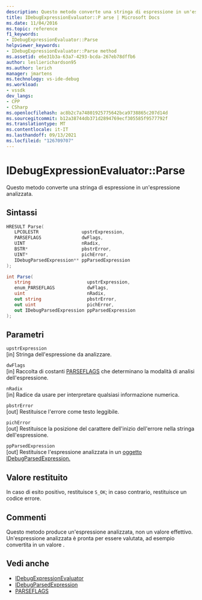 ```yaml
---
description: Questo metodo converte una stringa di espressione in un'espressione analizzata.
title: IDebugExpressionEvaluator::P arse | Microsoft Docs
ms.date: 11/04/2016
ms.topic: reference
f1_keywords:
- IDebugExpressionEvaluator::Parse
helpviewer_keywords:
- IDebugExpressionEvaluator::Parse method
ms.assetid: e6e31b3a-63a7-4293-bcda-267eb78dffb6
author: leslierichardson95
ms.author: lerich
manager: jmartens
ms.technology: vs-ide-debug
ms.workload:
- vssdk
dev_langs:
- CPP
- CSharp
ms.openlocfilehash: ac8b2c7a74801925775642bca9738865c207d14d
ms.sourcegitcommit: b12a38744db371d2894769ecf305585f9577792f
ms.translationtype: MT
ms.contentlocale: it-IT
ms.lasthandoff: 09/13/2021
ms.locfileid: "126709707"
---
```

# <a name="idebugexpressionevaluatorparse"></a>IDebugExpressionEvaluator::Parse
Questo metodo converte una stringa di espressione in un'espressione analizzata.

## <a name="syntax"></a>Sintassi

```cpp
HRESULT Parse( 
   LPCOLESTR                upstrExpression,
   PARSEFLAGS               dwFlags,
   UINT                     nRadix,
   BSTR*                    pbstrError,
   UINT*                    pichError,
   IDebugParsedExpression** ppParsedExpression
);
```

```csharp
int Parse(
   string                     upstrExpression,
   enum_PARSEFLAGS            dwFlags,
   uint                       nRadix,
   out string                 pbstrError,
   out uint                   pichError,
   out IDebugParsedExpression ppParsedExpression
);
```

## <a name="parameters"></a>Parametri
`upstrExpression`\
[in] Stringa dell'espressione da analizzare.

`dwFlags`\
[in] Raccolta di costanti [PARSEFLAGS](../../../extensibility/debugger/reference/parseflags.md) che determinano la modalità di analisi dell'espressione.

`nRadix`\
[in] Radice da usare per interpretare qualsiasi informazione numerica.

`pbstrError`\
[out] Restituisce l'errore come testo leggibile.

`pichError`\
[out] Restituisce la posizione del carattere dell'inizio dell'errore nella stringa dell'espressione.

`ppParsedExpression`\
[out] Restituisce l'espressione analizzata in un [oggetto IDebugParsedExpression.](../../../extensibility/debugger/reference/idebugparsedexpression.md)

## <a name="return-value"></a>Valore restituito
 In caso di esito positivo, restituisce `S_OK`; in caso contrario, restituisce un codice errore.

## <a name="remarks"></a>Commenti
 Questo metodo produce un'espressione analizzata, non un valore effettivo. Un'espressione analizzata è pronta per essere valutata, ad esempio convertita in un valore .

## <a name="see-also"></a>Vedi anche
- [IDebugExpressionEvaluator](../../../extensibility/debugger/reference/idebugexpressionevaluator.md)
- [IDebugParsedExpression](../../../extensibility/debugger/reference/idebugparsedexpression.md)
- [PARSEFLAGS](../../../extensibility/debugger/reference/parseflags.md)
